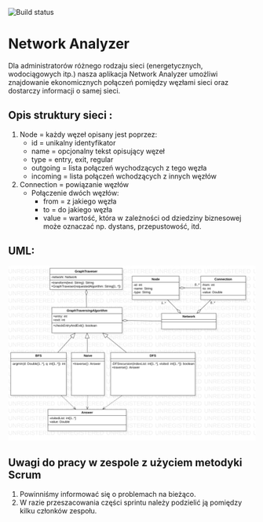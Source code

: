 ![Build status](https://travis-ci.org/vonshick/Network-Analyzer.svg?branch=master)

# Network Analyzer

Dla administratorów różnego rodzaju sieci (energetycznych, wodociągowych itp.) nasza aplikacja Network Analyzer umożliwi znajdowanie ekonomicznych połączeń pomiędzy węzłami sieci oraz dostarczy informacji o samej sieci.

## Opis struktury sieci :
1. Node = każdy węzeł opisany jest poprzez:
   - id = unikalny identyfikator
   - name = opcjonalny tekst opisujący węzeł
   - type = entry, exit, regular
   - outgoing = lista połączeń wychodzących z tego węzła
   - incoming = lista połączeń wchodzących z innych węzłów
2. Connection = powiązanie węzłów
   - Połączenie dwóch węzłów:
     - from = z jakiego węzła
     - to = do jakiego węzła
     - value = wartość, która w zależności od dziedziny biznesowej może oznaczać np. dystans, przepustowość, itd.
     
## UML: 
![Alt text](UML.png?raw=true "Title")

## Uwagi do pracy w zespole z użyciem metodyki Scrum
1. Powinniśmy informować się o problemach na bieżąco.
2. W razie przeszacowania części sprintu należy podzielić ją pomiędzy kilku członków zespołu.

